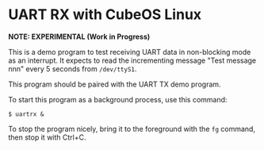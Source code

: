 # UART RX with CubeOS Linux

**NOTE: EXPERIMENTAL (Work in Progress)**

This is a demo program to test receiving UART data in non-blocking mode as an interrupt. It expects to read the incrementing message "Test message nnn" every 5 seconds from `/dev/ttyS1`.

This program should be paired with the UART TX demo program.

To start this program as a background process, use this command:

    $ uartrx &
    
To stop the program nicely, bring it to the foreground with the `fg` command, then stop it with Ctrl+C.